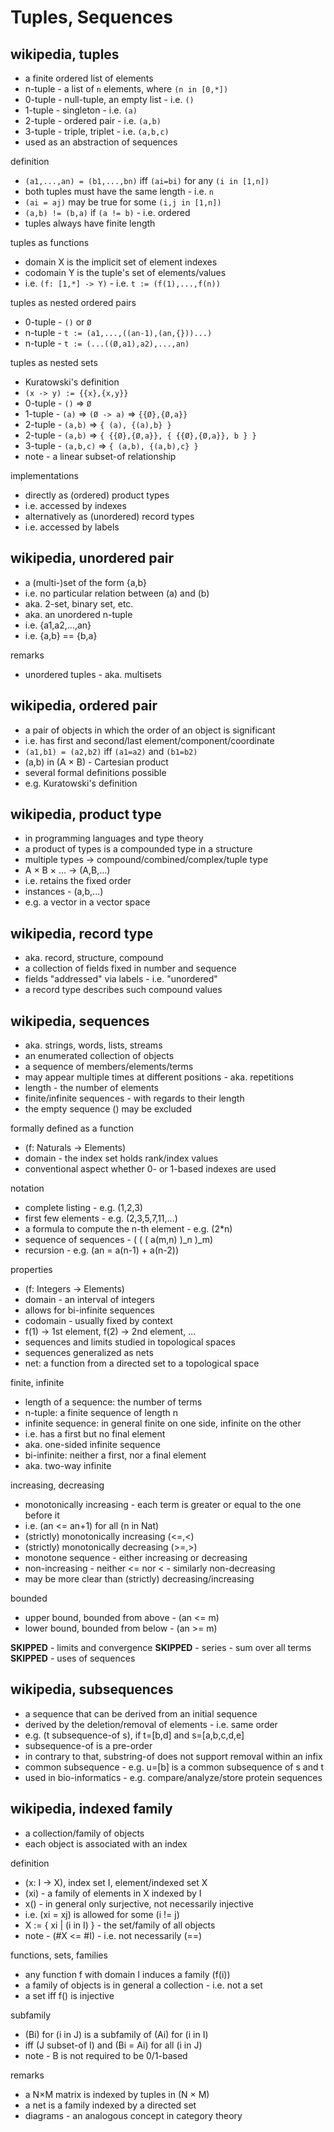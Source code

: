 
<!-- ======================================================================= -->
# Tuples, Sequences

<!-- ======================================================================= -->
## wikipedia, tuples

* a finite ordered list of elements
* n-tuple - a list of `n` elements, where `(n in [0,*])`
* 0-tuple - null-tuple, an empty list - i.e. `()`
* 1-tuple - singleton - i.e. `(a)`
* 2-tuple - ordered pair - i.e. `(a,b)`
* 3-tuple - triple, triplet - i.e. `(a,b,c)`
* used as an abstraction of sequences

definition

* `(a1,...,an) = (b1,...,bn)` iff `(ai=bi)` for any `(i in [1,n])`
* both tuples must have the same length - i.e. `n`
* `(ai = aj)` may be true for some `(i,j in [1,n])`
* `(a,b) != (b,a)` if `(a != b)` - i.e. ordered
* tuples always have finite length

tuples as functions

* domain X is the implicit set of element indexes
* codomain Y is the tuple's set of elements/values
* i.e. `(f: [1,*] -> Y)` - i.e. `t := (f(1),...,f(n))`

tuples as nested ordered pairs

* 0-tuple - `()` or `Ø`
* n-tuple - `t := (a1,...,((an-1),(an,{}))...)`
* n-tuple - `t := (...((Ø,a1),a2),...,an)`

tuples as nested sets

* Kuratowski's definition
* `(x -> y) := {{x},{x,y}}`
* 0-tuple - `()` => `Ø`
* 1-tuple - `(a)` => `(Ø -> a)` => `{{Ø},{Ø,a}}`
* 2-tuple - `(a,b)` => `{ (a), {(a),b} }`
* 2-tuple - `(a,b)` => `{ {{Ø},{Ø,a}}, { {{Ø},{Ø,a}}, b } }`
* 3-tuple - `(a,b,c)` => `{ (a,b), {(a,b),c} }`
* note - a linear subset-of relationship

implementations

* directly as (ordered) product types
* i.e. accessed by indexes
* alternatively as (unordered) record types
* i.e. accessed by labels

<!-- ======================================================================= -->
## wikipedia, unordered pair

* a (multi-)set of the form {a,b}
* i.e. no particular relation between (a) and (b)
* aka. 2-set, binary set, etc.
* aka. an unordered n-tuple
* i.e. {a1,a2,...,an}
* i.e. {a,b} == {b,a}

remarks

* unordered tuples - aka. multisets

<!-- ======================================================================= -->
## wikipedia, ordered pair

* a pair of objects in which the order of an object is significant
* i.e. has first and second/last element/component/coordinate
* `(a1,b1) = (a2,b2)` iff `(a1=a2)` and `(b1=b2)`
* (a,b) in (A × B) - Cartesian product
* several formal definitions possible
* e.g. Kuratowski's definition

<!-- ======================================================================= -->
## wikipedia, product type

* in programming languages and type theory
* a product of types is a compounded type in a structure
* multiple types -> compound/combined/complex/tuple type
* A × B × ... -> (A,B,...)
* i.e. retains the fixed order
* instances - (a,b,...)
* e.g. a vector in a vector space

<!-- ======================================================================= -->
## wikipedia, record type

* aka. record, structure, compound
* a collection of fields fixed in number and sequence
* fields "addressed" via labels - i.e. "unordered"
* a record type describes such compound values

<!-- ======================================================================= -->
## wikipedia, sequences

* aka. strings, words, lists, streams
* an enumerated collection of objects
* a sequence of members/elements/terms
* may appear multiple times at different positions - aka. repetitions
* length - the number of elements
* finite/infinite sequences - with regards to their length
* the empty sequence () may be excluded

formally defined as a function

* (f: Naturals -> Elements)
* domain - the index set holds rank/index values
* conventional aspect whether 0- or 1-based indexes are used

notation

* complete listing - e.g. (1,2,3)
* first few elements - e.g. (2,3,5,7,11,...)
* a formula to compute the n-th element - e.g. (2*n)
* sequence of sequences - ( ( ( a(m,n) )_n )_m)
* recursion - e.g. (an = a(n-1) + a(n-2))

properties

* (f: Integers -> Elements)
* domain - an interval of integers
* allows for bi-infinite sequences
* codomain - usually fixed by context
* f(1) -> 1st element, f(2) -> 2nd element, ...
* sequences and limits studied in topological spaces
* sequences generalized as nets
* net: a function from a directed set to a topological space

finite, infinite

* length of a sequence: the number of terms
* n-tuple: a finite sequence of length n
* infinite sequence: in general finite on one side, infinite on the other
* i.e. has a first but no final element
* aka. one-sided infinite sequence
* bi-infinite: neither a first, nor a final element
* aka. two-way infinite

increasing, decreasing

* monotonically increasing - each term is greater or equal to the one before it
* i.e. (an <= an+1) for all (n in Nat)
* (strictly) monotonically increasing (<=,<)
* (strictly) monotonically decreasing (>=,>)
* monotone sequence - either increasing or decreasing
* non-increasing - neither <= nor < - similarly non-decreasing
* may be more clear than (strictly) decreasing/increasing

bounded

* upper bound, bounded from above - (an <= m)
* lower bound, bounded from below - (an >= m)

**SKIPPED** - limits and convergence
**SKIPPED** - series - sum over all terms
**SKIPPED** - uses of sequences

<!-- ======================================================================= -->
## wikipedia, subsequences

* a sequence that can be derived from an initial sequence
* derived by the deletion/removal of elements - i.e. same order
* e.g. (t subsequence-of s), if t=[b,d] and s=[a,b,c,d,e]
* subsequence-of is a pre-order
* in contrary to that, substring-of does not support removal within an infix
* common subsequence - e.g. u=[b] is a common subsequence of s and t
* used in bio-informatics - e.g. compare/analyze/store protein sequences

<!-- ======================================================================= -->
## wikipedia, indexed family

* a collection/family of objects
* each object is associated with an index

definition

* (x: I -> X), index set I, element/indexed set X
* (xi) - a family of elements in X indexed by I
* x() - in general only surjective, not necessarily injective
* i.e. (xi = xj) is allowed for some (i != j)
* X := { xi | (i in I) } - the set/family of all objects
* note - (#X <= #I) - i.e. not necessarily (==)

functions, sets, families

* any function f with domain I induces a family (f(i))
* a family of objects is in general a collection - i.e. not a set
* a set iff f() is injective

subfamily

* (Bi) for (i in J) is a subfamily of (Ai) for (i in I)
* iff (J subset-of I) and (Bi = Ai) for all (i in J)
* note - B is not required to be 0/1-based

remarks

* a N×M matrix is indexed by tuples in (N × M)
* a net is a family indexed by a directed set
* diagrams - an analogous concept in category theory
